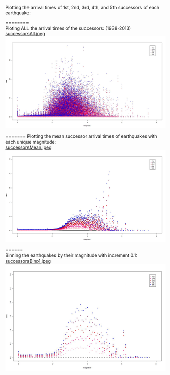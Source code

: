 Plotting the arrival times of 1st, 2nd, 3rd, 4th, and 5th successors of each earthquake:  

========  
Ploting ALL the arrival times of the successors: (1938-2013)  
<a href = "https://docs.google.com/file/d/0B2BR8QHwJQZ-WHJxbGdSMnYzOGc/edit?usp=drive_web">successorsAll.jpeg</a>   
![](successorsAll.jpeg)  


=======
Plotting the mean successor arrival times of earthquakes with each unique magnitude:  
<a href = "https://docs.google.com/file/d/0B2BR8QHwJQZ-bmxTS1JTd2tRcFU/edit?usp=drive_web">successorsMean.jpeg</a>  
![](successorsMean.jpeg)  


======  
Binning the earthquakes by their magnitude with increment 0.1:  
<a href = "https://docs.google.com/file/d/0B2BR8QHwJQZ-ZGFmVzhmOVlUTUk/edit?usp=drive_web">successorsBinp1.jpeg</a>  
![](successorsBinp1.jpeg)  

